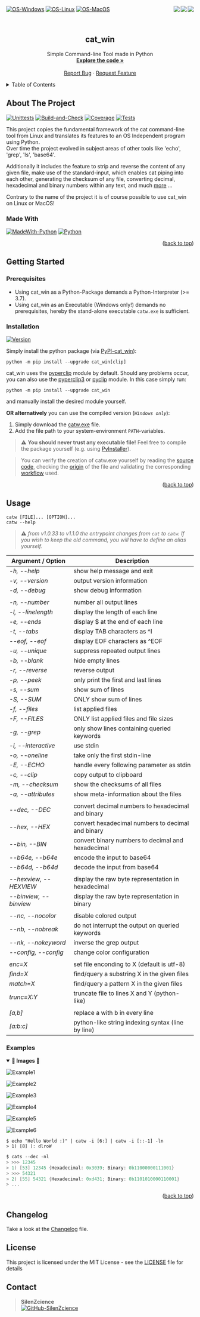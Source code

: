 <div id="top"></div>

<p>
   <a href="https://pypi.org/project/cat-win/" alt="Downloads">
      <img src="https://static.pepy.tech/personalized-badge/cat-win?period=total&units=international_system&left_color=grey&right_color=orange&left_text=Downloads" align="right">
   </a>
   <a href="https://pepy.tech/project/cat-win/" alt="Visitors">
      <img src="https://visitor-badge.laobi.icu/badge?page_id=SilenZcience.cat_win" align="right">
   </a>
   <a href="https://github.com/SilenZcience/cat_win/tree/main/cat_win" alt="CodeSize">
      <img src="https://img.shields.io/github/languages/code-size/SilenZcience/cat_win?color=purple" align="right">
   </a>
</p>

[![OS-Windows]][OS-Windows]
[![OS-Linux]][OS-Linux]
[![OS-MacOS]][OS-MacOS]

<br/>
<div align="center">
<h2 align="center">cat_win</h2>
   <p align="center">
      Simple Command-line Tool made in Python
      <br/>
      <a href="https://github.com/SilenZcience/cat_win/blob/main/cat_win/cat.py">
         <strong>Explore the code »</strong>
      </a>
      <br/>
      <br/>
      <a href="https://github.com/SilenZcience/cat_win/issues">Report Bug</a>
      ·
      <a href="https://github.com/SilenZcience/cat_win/issues">Request Feature</a>
   </p>
</div>


<details>
   <summary>Table of Contents</summary>
   <ol>
      <li>
         <a href="#about-the-project">About The Project</a>
         <ul>
            <li><a href="#made-with">Made With</a></li>
         </ul>
      </li>
      <li>
         <a href="#getting-started">Getting Started</a>
         <ul>
            <li><a href="#prerequisites">Prerequisites</a></li>
            <li><a href="#installation">Installation</a></li>
         </ul>
      </li>
      <li><a href="#usage">Usage</a>
         <ul>
         <li><a href="#examples">Examples</a></li>
         </ul>
      </li>
	  <li><a href="#changelog">Changelog</a></li>
      <li><a href="#license">License</a></li>
      <li><a href="#contact">Contact</a></li>
   </ol>
</details>

## About The Project

[![Unittests]](https://github.com/SilenZcience/cat_win/actions/workflows/unit_test.yml)
[![Build-and-Check]](https://github.com/SilenZcience/cat_win/actions/workflows/package_test.yml)
[![Coverage]]()
[![Tests]]()
<!-- [![Compile-and-Push]](https://github.com/SilenZcience/cat_win/actions/workflows/build_executable.yml/badge.svg) -->

This project copies the fundamental framework of the cat command-line tool from Linux and translates its features to an OS Independent program using Python. </br> Over time the project evolved in subject areas of other tools like 'echo', 'grep', 'ls', 'base64'.

Additionally it includes the feature to strip and reverse the content of any given file, make use of the standard-input, which enables cat piping into each other, generating the checksum of any file, converting decimal, hexadecimal and binary numbers within any text, and much <a href="#usage">more</a> ...

Contrary to the name of the project it is of course possible to use cat_win on Linux or MacOS!

### Made With
[![MadeWith-Python]](https://www.python.org/)
[![Python][Python-Version]](https://www.python.org/)

<p align="right">(<a href="#top">back to top</a>)</p>

## Getting Started

### Prerequisites

- Using cat_win as a Python-Package demands a Python-Interpreter (>= 3.7).
- Using cat_win as an Executable (Windows only!) demands no prerequisites, hereby the stand-alone executable `catw.exe`  is sufficient.

### Installation
[![Version][CurrentVersion]](https://pypi.org/project/cat-win/)

Simply install the python package (via [PyPI-cat_win](https://pypi.org/project/cat-win/)):
```console
python -m pip install --upgrade cat_win[clip]
```
cat_win uses the [pyperclip](https://pypi.org/project/pyperclip/) module by default. Should any problems occur, you can also use
the [pyperclip3](https://pypi.org/project/pyperclip3/) or [pyclip](https://pypi.org/project/pyclip/) module.
In this case simply run:
```console
python -m pip install --upgrade cat_win
```
and manually install the desired module yourself.

**OR alternatively** you can use the compiled version (*`Windows only`*):

1. Simply download the [catw.exe](https://raw.githubusercontent.com/SilenZcience/cat_win/main/bin/catw.exe) file.
2. Add the file path to your system-environment `PATH`-variables.

> ⚠️ **You should never trust any executable file!** Feel free to compile the package yourself (e.g. using [PyInstaller](https://pyinstaller.org/en/stable/)).

> You can verify the creation of catw.exe yourself by reading the [source code](https://github.com/SilenZcience/cat_win/blob/main/cat_win/cat.py), checking the [origin](https://github.com/SilenZcience/cat_win/tree/main/bin) of the file and validating the corresponding [workflow](https://github.com/SilenZcience/cat_win/blob/main/.github/workflows/build_executable.yml) used.

<p align="right">(<a href="#top">back to top</a>)</p>

## Usage

```console
catw [FILE]... [OPTION]...
catw --help
```

> ⚠️ *from v1.0.33 to v1.1.0 the entrypoint changes from `cat` to `catw`. If you wish to keep the old command, you will have to define an alias yourself.*

| Argument / Option      | Description                                       |
|------------------------|---------------------------------------------------|
| *-h, --help*           | show help message and exit                        |
| *-v, --version*        | output version information                        |
| *-d, --debug*          | show debug information                            |
|                        |                                                   |
| *-n, --number*         | number all output lines                           |
| *-l, --linelength*     | display the length of each line                   |
| *-e, --ends*           | display $ at the end of each line                 |
| *-t, --tabs*           | display TAB characters as ^I                      |
| *--eof, --eof*         | display EOF characters as ^EOF                    |
| *-u, --unique*         | suppress repeated output lines                    |
| *-b, --blank*          | hide empty lines                                  |
| *-r, --reverse*        | reverse output                                    |
| *-p, --peek*           | only print the first and last lines               |
| *-s, --sum*            | show sum of lines                                 |
| *-S, --SUM*            | ONLY show sum of lines                            |
| *-f, --files*          | list applied files                                |
| *-F, --FILES*          | ONLY list applied files and file sizes            |
| *-g, --grep*           | only show lines containing queried keywords       |
| *-i, --interactive*    | use stdin                                         |
| *-o, --oneline*        | take only the first stdin-line                    |
| *-E, --ECHO*           | handle every following parameter as stdin         |
| *-c, --clip*           | copy output to clipboard                          |
| *-m, --checksum*       | show the checksums of all files                   |
| *-a, --attributes*     | show meta-information about the files             |
|                        |                                                   |
| *--dec, --DEC*         | convert decimal numbers to hexadecimal and binary |
| *--hex, --HEX*         | convert hexadecimal numbers to decimal and binary |
| *--bin, --BIN*         | convert binary numbers to decimal and hexadecimal |
| *--b64e, --b64e*       | encode the input to base64                        |
| *--b64d, --b64d*       | decode the input from base64                      |
|                        |                                                   |
| *--hexview, --HEXVIEW* | display the raw byte representation in hexadecimal|
| *--binview, --binview* | display the raw byte representation in binary     |
|                        |                                                   |
| *--nc, --nocolor*      | disable colored output                            |
| *--nb, --nobreak*      | do not interrupt the output on queried keywords   |
| *--nk, --nokeyword*    | inverse the grep output                           |
| *--config, --config*   | change color configuration                        |
|                        |                                                   |
| *enc=X*                | set file enconding to X (default is utf-8)        |
| *find=X*               | find/query a substring X in the given files       |
| *match=X*              | find/query a pattern X in the given files         |
| *trunc=X:Y*            | truncate file to lines X and Y (python-like)      |
|                        |                                                   |
| *[a,b]*                | replace a with b in every line                    |
| *[a:​b:c]*              | python-like string indexing syntax (line by line) |

### Examples

<details open>
	<summary><b>📂 Images 📂</b></summary>

![Example1](https://raw.githubusercontent.com/SilenZcience/cat_win/main/img/example1.png "example1")

![Example2](https://raw.githubusercontent.com/SilenZcience/cat_win/main/img/example2.png "example2")

![Example3](https://raw.githubusercontent.com/SilenZcience/cat_win/main/img/example3.png "example3")

![Example4](https://raw.githubusercontent.com/SilenZcience/cat_win/main/img/example4.png "example4")

![Example5](https://raw.githubusercontent.com/SilenZcience/cat_win/main/img/example5.png "example5")

![Example6](https://raw.githubusercontent.com/SilenZcience/cat_win/main/img/example6.png "example6")

</details>

```console
$ echo "Hello World :)" | catw -i [6:] | catw -i [::-1] -ln
> 1) [8] ): dlroW
```

```c
$ cats --dec -nl
> >>> 12345
> 1) [53] 12345 {Hexadecimal: 0x3039; Binary: 0b11000000111001}
> >>> 54321
> 2) [55] 54321 {Hexadecimal: 0xd431; Binary: 0b1101010000110001}
> ...
```

<p align="right">(<a href="#top">back to top</a>)</p>

## Changelog

Take a look at the [Changelog](https://github.com/SilenZcience/cat_win/blob/main/CHANGELOG.md) file.

## License

This project is licensed under the MIT License - see the [LICENSE](https://github.com/SilenZcience/cat_win/blob/main/LICENSE) file for details

## Contact

> **SilenZcience** <br/>
[![GitHub-SilenZcience][GitHub-SilenZcience]](https://github.com/SilenZcience)

[OS-Windows]: https://svgshare.com/i/ZhY.svg
[OS-Linux]: https://svgshare.com/i/Zhy.svg
[OS-MacOS]: https://svgshare.com/i/ZjP.svg

[Unittests]: https://github.com/SilenZcience/cat_win/actions/workflows/unit_test.yml/badge.svg
[Build-and-Check]: https://github.com/SilenZcience/cat_win/actions/workflows/package_test.yml/badge.svg
[Compile-and-Push]: https://github.com/SilenZcience/cat_win/actions/workflows/build_executable.yml/badge.svg

[Coverage]: https://raw.githubusercontent.com/SilenZcience/cat_win/main/img/badge-coverage.svg
[Tests]: https://raw.githubusercontent.com/SilenZcience/cat_win/main/img/badge-tests.svg

[MadeWith-Python]: https://img.shields.io/badge/Made%20with-Python-brightgreen
[Python-Version]: https://img.shields.io/badge/Python-3.7%20%7C%203.8%20%7C%203.9%20%7C%203.10%20%7C%203.11%20%7C%20pypy--3.8%20%7C%20pypy--3.9-blue

[CurrentVersion]: https://img.shields.io/pypi/v/cat_win.svg

[GitHub-SilenZcience]: https://img.shields.io/badge/GitHub-SilenZcience-orange
